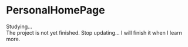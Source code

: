 # PersonalHomePage
Studying...  
The project is not yet finished. 
Stop updating... I will finish it when I learn more.

